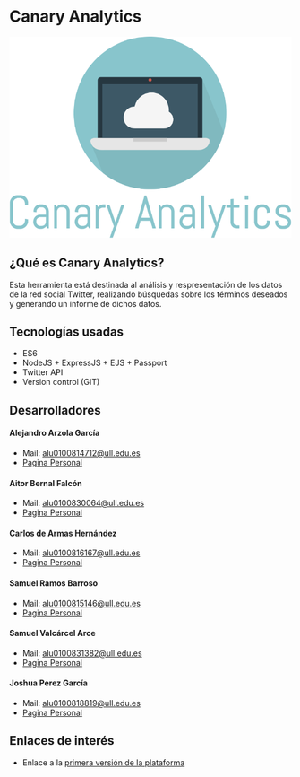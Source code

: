 # Canary Analytics

<p align="center">
  <img src="./public/img/logo.png" title="Logo">
</p>

## ¿Qué es Canary Analytics?

Esta herramienta está destinada al análisis y respresentación de los datos de la red social Twitter, realizando búsquedas sobre los términos deseados y generando un informe de dichos datos.

## Tecnologías usadas

* ES6
* NodeJS + ExpressJS + EJS + Passport
* Twitter API
* Version control (GIT)

## Desarrolladores

#### Alejandro Arzola García
* Mail: alu0100814712@ull.edu.es
* [Pagina Personal](https://aleag.github.io/)

#### Aitor Bernal Falcón
* Mail: alu0100830064@ull.edu.es
* [Pagina Personal](https://chinegua.github.io/)

#### Carlos de Armas Hernández
* Mail: alu0100816167@ull.edu.es
* [Pagina Personal](https://alu0100816167.github.io/)

#### Samuel Ramos Barroso
* Mail: alu0100815146@ull.edu.es
* [Pagina Personal](https://losnen.github.io/)

#### Samuel Valcárcel Arce
* Mail: alu0100831382@ull.edu.es
* [Pagina Personal](https://cosaca.github.io/)

#### Joshua Perez García
* Mail: alu0100818819@ull.edu.es
* [Pagina Personal](https://joshuape.github.io/)

## Enlaces de interés

* Enlace a la [primera versión de la plataforma](https://canary-analytics.herokuapp.com)

